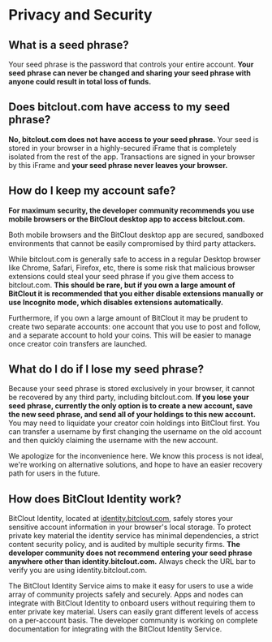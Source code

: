 # Privacy and Security

## **What is a seed phrase?**

Your seed phrase is the password that controls your entire account. **Your seed phrase can never be changed and sharing your seed phrase with anyone could result in total loss of funds.**

## **Does bitclout.com have access to my seed phrase?**

**No, bitclout.com does not have access to your seed phrase.** Your seed is stored in your browser in a highly-secured iFrame that is completely isolated from the rest of the app. Transactions are signed in your browser by this iFrame and **your seed phrase never leaves your browser.**

## **How do I keep my account safe?**

**For maximum security, the developer community recommends you use mobile browsers or the BitClout desktop app to access bitclout.com.** 

Both mobile browsers and the BitClout desktop app are secured, sandboxed environments that cannot be easily compromised by third party attackers.

While bitclout.com is generally safe to access in a regular Desktop browser like Chrome, Safari, Firefox, etc, there is some risk that malicious browser extensions could steal your seed phrase if you give them access to bitclout.com. **This should be rare, but if you own a large amount of BitClout it is recommended that you either disable extensions manually or use Incognito mode, which disables extensions automatically.**

Furthermore, if you own a large amount of BitClout it may be prudent to create two separate accounts: one account that you use to post and follow, and a separate account to hold your coins. This will be easier to manage once creator coin transfers are launched.

## **What do I do i**f I lose my seed phrase?

Because your seed phrase is stored exclusively in your browser, it cannot be recovered by any third party, including bitclout.com. **If you lose your seed phrase, currently the only option is to create a new account, save the new seed phrase, and send all of your holdings to this new account.** You may need to liquidate your creator coin holdings into BitClout first. You can transfer a username by first changing the username on the old account and then quickly claiming the username with the new account.

We apologize for the inconvenience here. We know this process is not ideal, we're working on alternative solutions, and hope to have an easier recovery path for users in the future.

## How does BitClout Identity work?

BitClout Identity, located at [identity.bitclout.com](https://identity.bitclout.com), safely stores your sensitive account information in your browser's local storage. To protect private key material the identity service has minimal dependencies, a strict content security policy, and is audited by multiple security firms. **The developer community does not recommend entering your seed phrase anywhere other than identity.bitclout.com.** Always check the URL bar to verify you are using identity.bitclout.com.

The BitClout Identity Service aims to make it easy for users to use a wide array of community projects safely and securely. Apps and nodes can integrate with BitClout Identity to onboard users without requiring them to enter private key material. Users can easily grant different levels of access on a per-account basis. The developer community is working on complete documentation for integrating with the BitClout Identity Service.

